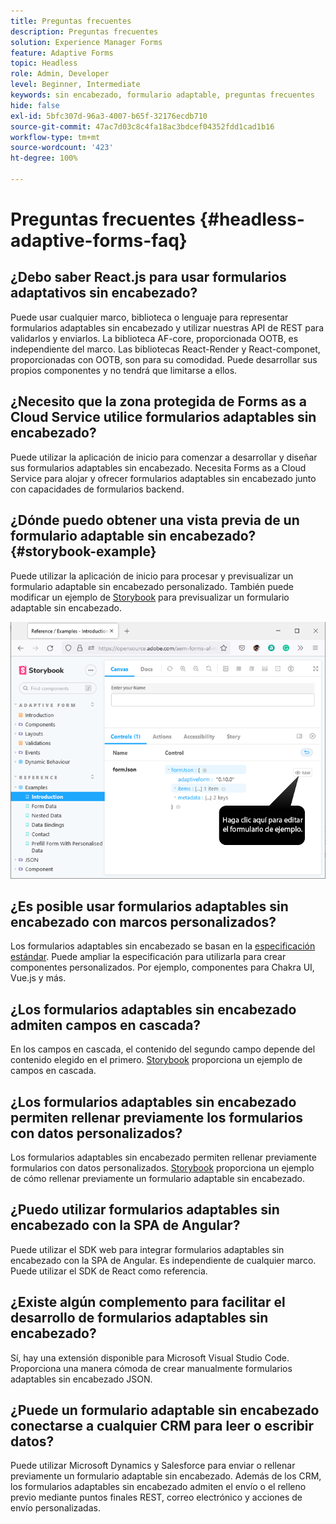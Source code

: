 ```yaml
---
title: Preguntas frecuentes
description: Preguntas frecuentes
solution: Experience Manager Forms
feature: Adaptive Forms
topic: Headless
role: Admin, Developer
level: Beginner, Intermediate
keywords: sin encabezado, formulario adaptable, preguntas frecuentes
hide: false
exl-id: 5bfc307d-96a3-4007-b65f-32176ecdb710
source-git-commit: 47ac7d03c8c4fa18ac3bdcef04352fdd1cad1b16
workflow-type: tm+mt
source-wordcount: '423'
ht-degree: 100%

---
```


# Preguntas frecuentes {#headless-adaptive-forms-faq}

## ¿Debo saber React.js para usar formularios adaptativos sin encabezado?

Puede usar cualquier marco, biblioteca o lenguaje para representar formularios adaptables sin encabezado y utilizar nuestras API de REST para validarlos y enviarlos. La biblioteca AF-core, proporcionada OOTB, es independiente del marco. Las bibliotecas React-Render y React-componet, proporcionadas con OOTB, son para su comodidad. Puede desarrollar sus propios componentes y no tendrá que limitarse a ellos.

<!-- 
## Did Adobe release a new AEM Archetype for Headless adaptive forms?

You can use Archetype 37 with flag `includeFormsheadless` or later flag to create an AEM project with Headless adaptive forms functionality. 

-->

## ¿Necesito que la zona protegida de Forms as a Cloud Service utilice formularios adaptables sin encabezado?

Puede utilizar la aplicación de inicio para comenzar a desarrollar y diseñar sus formularios adaptables sin encabezado. Necesita Forms as a Cloud Service para alojar y ofrecer formularios adaptables sin encabezado junto con capacidades de formularios backend.

<!-- ## Do I need an archetype project to develop Headless adaptive forms?

You can use the starter app to start developing and styling your Headless adaptive forms. Later on, you can use the 
archetype project to deploy the finished Headless adaptive forms and corresponding custom code, created using starter app, to Forms as a Cloud Service environment. The Forms as a Cloud Service environment helps you test and productionize the forms. -->

## ¿Dónde puedo obtener una vista previa de un formulario adaptable sin encabezado? {#storybook-example}

Puede utilizar la aplicación de inicio para procesar y previsualizar un formulario adaptable sin encabezado personalizado. También puede modificar un ejemplo de [Storybook](https://opensource.adobe.com/aem-forms-af-runtime/storybook/?path=/story/reference-examples--introduction) para previsualizar un formulario adaptable sin encabezado.

![](/help/assets/storybook-example.png)

## ¿Es posible usar formularios adaptables sin encabezado con marcos personalizados?

Los formularios adaptables sin encabezado se basan en la [especificación estándar](/help/assets/Headless-Adaptive-Form-Specification.pdf). Puede ampliar la especificación para utilizarla para crear componentes personalizados. Por ejemplo, componentes para Chakra UI, Vue.js y más.

## ¿Los formularios adaptables sin encabezado admiten campos en cascada?

En los campos en cascada, el contenido del segundo campo depende del contenido elegido en el primero. [Storybook](https://opensource.adobe.com/aem-forms-af-runtime/storybook/?path=/story/adaptive-form-dynamic-behaviour--options&amp;args=formJson.items[0].fieldType:drop-down;formJson.items[0].minimum:!undefined;formJson.items[0].maximum:!undefined;formJson.items[0].label.value:Choose+number+of+options;formJson.items[0].enum[0]:1;formJson.items[0].enum[1]:2;formJson.items[0].enum[2]:3;formJson.items[1].fieldType:drop-down) proporciona un ejemplo de campos en cascada.

## ¿Los formularios adaptables sin encabezado permiten rellenar previamente los formularios con datos personalizados?

Los formularios adaptables sin encabezado permiten rellenar previamente formularios con datos personalizados. [Storybook](https://opensource.adobe.com/aem-forms-af-runtime/storybook/?path=/story/reference-examples--prefill-form-with-personalised-data) proporciona un ejemplo de cómo rellenar previamente un formulario adaptable sin encabezado.

<!-- >
## Can I use existing Adaptive Forms editor to create a Headless adaptive form?

At this moment, you use the Adaptive Form Editor to specify the JSON structure and set submit action for the forms. Support for drag-and-drop components, applying rules using editor, and more editor-related options would be available later in the beta phase. Keep a watch on release notes.  -->

## ¿Puedo utilizar formularios adaptables sin encabezado con la SPA de Angular?

Puede utilizar el SDK web para integrar formularios adaptables sin encabezado con la SPA de Angular. Es independiente de cualquier marco. Puede utilizar el SDK de React como referencia.

<!-- ## Should the `-r prerelease` switch be used every time to start the AEM SDK instance or only for the first time?

During the limited release program, use the `-r prerelease` switch every time you start the AEM SDK instance. 

## What is AEM Forms add-on (.far file) and how to install it?

Adobe Experience Manager Forms as a Cloud Service feature archive provides tools to create Headless adaptive forms on the local development environment. To install the feature archive, see [Setup development environment](setup-development-environment.md).

<!-- 
## Where do one get the license.properties file from?

You do not require a license.properties file to run AEM Cloud Service SDK. 

-->

## ¿Existe algún complemento para facilitar el desarrollo de formularios adaptables sin encabezado?

Sí, hay una extensión disponible para Microsoft Visual Studio Code. Proporciona una manera cómoda de crear manualmente formularios adaptables sin encabezado JSON.

## ¿Puede un formulario adaptable sin encabezado conectarse a cualquier CRM para leer o escribir datos?

Puede utilizar Microsoft Dynamics y Salesforce para enviar o rellenar previamente un formulario adaptable sin encabezado. Además de los CRM, los formularios adaptables sin encabezado admiten el envío o el relleno previo mediante puntos finales REST, correo electrónico y acciones de envío personalizadas.
